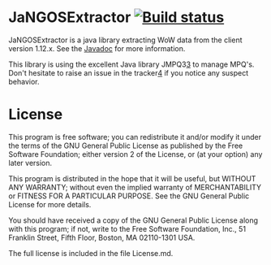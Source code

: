 # JaNGOSExtractor  [![Build status](https://travis-ci.org/Warkdev/JaNGOSExtractor.png)][1]
JaNGOSExtractor is a java library extracting WoW data from the client version 1.12.x. See the [Javadoc][2] for more information.

This library is using the excellent Java library JMPQ3[3] to manage MPQ's. Don't hesitate to raise an issue in the tracker[4] if you notice any suspect behavior.

# License
This program is free software; you can redistribute it and/or modify it under the terms of the GNU General Public License as published by the Free Software Foundation; either version 2 of the License, or (at your option) any later version.

This program is distributed in the hope that it will be useful, but WITHOUT ANY WARRANTY; without even the implied warranty of MERCHANTABILITY or FITNESS FOR A PARTICULAR PURPOSE. See the GNU General Public License for more details.

You should have received a copy of the GNU General Public License along with this program; if not, write to the Free Software Foundation, Inc., 51 Franklin Street, Fifth Floor, Boston, MA 02110-1301 USA.

The full license is included in the file License.md.

[1]: https://travis-ci.com/Warkdev/JaNGOSExtractor "Travis CI · JaNGOS Extractor build status"
[2]: https://warkdev.github.io/JaNGOSExtractor/apidocs/ "JaNGOS Extractor javadoc"
[3]: https://github.com/inwc3/JMPQ3/ "JMPQ3 Library"
[4]: https://github.com/JaNGOSExtractor/issues/ "JaNGOS Extractor Issues"
